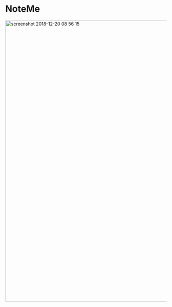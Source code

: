 # NoteMe
<img width="878" alt="screenshot 2018-12-20 08 56 15" src="https://user-images.githubusercontent.com/44241342/50267093-14315300-0437-11e9-996a-79db12c1b9c5.png">

